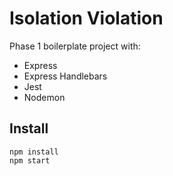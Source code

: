 # Isolation Violation

Phase 1 boilerplate project with:

 - Express
 - Express Handlebars
 - Jest
 - Nodemon


## Install

```
npm install
npm start
```
